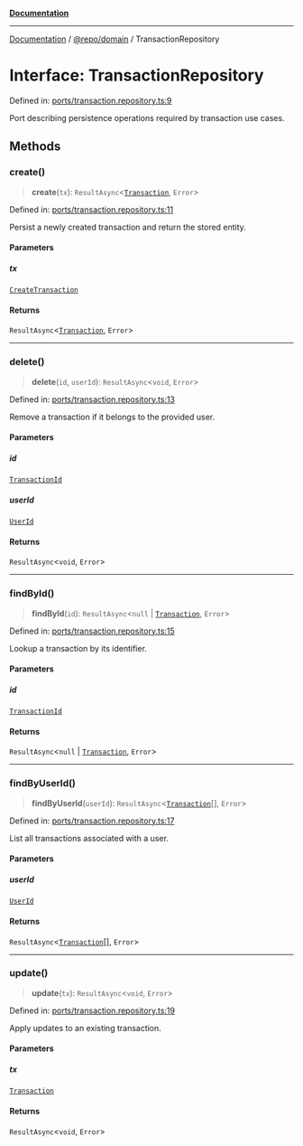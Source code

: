 [**Documentation**](../../../README.md)

***

[Documentation](../../../README.md) / [@repo/domain](../README.md) / TransactionRepository

# Interface: TransactionRepository

Defined in: [ports/transaction.repository.ts:9](https://github.com/o3osatoshi/experiment/blob/54ab00df974a3e9f8283fbcd8c611ed1e0274132/packages/domain/src/ports/transaction.repository.ts#L9)

Port describing persistence operations required by transaction use cases.

## Methods

### create()

> **create**(`tx`): `ResultAsync`\<[`Transaction`](../type-aliases/Transaction.md), `Error`\>

Defined in: [ports/transaction.repository.ts:11](https://github.com/o3osatoshi/experiment/blob/54ab00df974a3e9f8283fbcd8c611ed1e0274132/packages/domain/src/ports/transaction.repository.ts#L11)

Persist a newly created transaction and return the stored entity.

#### Parameters

##### tx

[`CreateTransaction`](../type-aliases/CreateTransaction.md)

#### Returns

`ResultAsync`\<[`Transaction`](../type-aliases/Transaction.md), `Error`\>

***

### delete()

> **delete**(`id`, `userId`): `ResultAsync`\<`void`, `Error`\>

Defined in: [ports/transaction.repository.ts:13](https://github.com/o3osatoshi/experiment/blob/54ab00df974a3e9f8283fbcd8c611ed1e0274132/packages/domain/src/ports/transaction.repository.ts#L13)

Remove a transaction if it belongs to the provided user.

#### Parameters

##### id

[`TransactionId`](../type-aliases/TransactionId.md)

##### userId

[`UserId`](../type-aliases/UserId.md)

#### Returns

`ResultAsync`\<`void`, `Error`\>

***

### findById()

> **findById**(`id`): `ResultAsync`\<`null` \| [`Transaction`](../type-aliases/Transaction.md), `Error`\>

Defined in: [ports/transaction.repository.ts:15](https://github.com/o3osatoshi/experiment/blob/54ab00df974a3e9f8283fbcd8c611ed1e0274132/packages/domain/src/ports/transaction.repository.ts#L15)

Lookup a transaction by its identifier.

#### Parameters

##### id

[`TransactionId`](../type-aliases/TransactionId.md)

#### Returns

`ResultAsync`\<`null` \| [`Transaction`](../type-aliases/Transaction.md), `Error`\>

***

### findByUserId()

> **findByUserId**(`userId`): `ResultAsync`\<[`Transaction`](../type-aliases/Transaction.md)[], `Error`\>

Defined in: [ports/transaction.repository.ts:17](https://github.com/o3osatoshi/experiment/blob/54ab00df974a3e9f8283fbcd8c611ed1e0274132/packages/domain/src/ports/transaction.repository.ts#L17)

List all transactions associated with a user.

#### Parameters

##### userId

[`UserId`](../type-aliases/UserId.md)

#### Returns

`ResultAsync`\<[`Transaction`](../type-aliases/Transaction.md)[], `Error`\>

***

### update()

> **update**(`tx`): `ResultAsync`\<`void`, `Error`\>

Defined in: [ports/transaction.repository.ts:19](https://github.com/o3osatoshi/experiment/blob/54ab00df974a3e9f8283fbcd8c611ed1e0274132/packages/domain/src/ports/transaction.repository.ts#L19)

Apply updates to an existing transaction.

#### Parameters

##### tx

[`Transaction`](../type-aliases/Transaction.md)

#### Returns

`ResultAsync`\<`void`, `Error`\>
